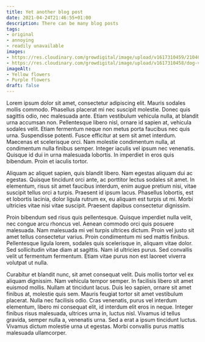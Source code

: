 ```yaml
---
title: Yet another blog post
date: 2021-04-24T21:46:55+01:00
description: There can be many blog posts
tags: 
- original
- annoying
- readily unavailable
images: 
- https://res.cloudinary.com/growdigital/image/upload/v1617310459/210401.jpg
- https://res.cloudinary.com/growdigital/image/upload/v1617310458/dog-violet-210401.jpg
imageAlt:
- Yellow flowers
- Purple flowers
draft: false
---
```


Lorem ipsum dolor sit amet, consectetur adipiscing elit. Mauris sodales mollis commodo. Phasellus placerat mi nec suscipit molestie. Donec quis sagittis odio, nec malesuada ante. Etiam vestibulum vehicula nulla, at blandit urna accumsan non. Pellentesque libero nisl, ornare id sapien at, vehicula sodales velit. Etiam fermentum neque non metus porta faucibus nec quis urna. Suspendisse potenti. Fusce efficitur at sem sit amet interdum. Maecenas et scelerisque orci. Nam molestie condimentum nulla, at condimentum nulla finibus semper. Integer iaculis vel ipsum nec venenatis. Quisque id dui in urna malesuada lobortis. In imperdiet in eros quis bibendum. Proin et iaculis tortor.

Aliquam ac aliquet sapien, quis blandit libero. Nam egestas aliquam dui ac egestas. Quisque tincidunt orci ante, ac porttitor lectus sodales sit amet. In elementum, risus sit amet faucibus interdum, enim augue pretium nisi, vitae suscipit tellus orci a turpis. Praesent id ipsum lacus. Phasellus lobortis, est et lobortis lacinia, dolor ligula rutrum ex, eu aliquam est turpis ut mi. Morbi ultricies vitae nisi vitae suscipit. Praesent dapibus consectetur dignissim.

Proin bibendum sed risus quis pellentesque. Quisque imperdiet nulla velit, nec congue arcu rhoncus vel. Aenean commodo orci quis posuere malesuada. Nam malesuada mi vel turpis ultrices dictum. Proin vel justo sit amet tellus consectetur varius. Proin condimentum mi sed mattis finibus. Pellentesque ligula lorem, sodales quis scelerisque in, aliquam vitae dolor. Sed sollicitudin vitae diam at sagittis. Nam id ultricies purus. Sed convallis velit ut fermentum fermentum. Etiam vitae purus non est laoreet viverra volutpat ut nulla.

Curabitur et blandit nunc, sit amet consequat velit. Duis mollis tortor vel ex aliquam dignissim. Nam vehicula tempor semper. In facilisis libero sit amet euismod mollis. Nullam at tincidunt lacus. Duis leo sapien, ornare sit amet finibus at, molestie quis sem. Mauris feugiat tortor sit amet vestibulum placerat. Nulla nec facilisis odio. Cras venenatis, purus vel interdum elementum, libero mi consequat elit, id interdum elit eros in neque. Integer finibus risus malesuada, ultrices urna in, luctus nisl. Vivamus id tellus gravida, semper nulla a, venenatis urna. Sed a erat a ipsum tincidunt luctus. Vivamus dictum molestie urna ut egestas. Morbi convallis purus mattis malesuada ullamcorper.
